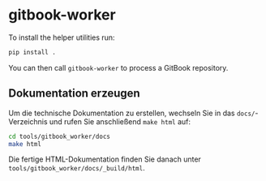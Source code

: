 # gitbook-worker

To install the helper utilities run:

```bash
pip install .
```

You can then call `gitbook-worker` to process a GitBook repository.

## Dokumentation erzeugen

Um die technische Dokumentation zu erstellen, wechseln Sie in das `docs/`-Verzeichnis und rufen Sie anschließend `make html` auf:

```bash
cd tools/gitbook_worker/docs
make html
```

Die fertige HTML-Dokumentation finden Sie danach unter `tools/gitbook_worker/docs/_build/html`.
